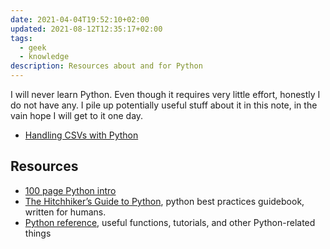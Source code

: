 ```yaml
---
date: 2021-04-04T19:52:10+02:00
updated: 2021-08-12T12:35:17+02:00
tags:
  - geek
  - knowledge
description: Resources about and for Python
---
```

I will never learn Python. Even though it requires very little effort, honestly I do not have any. I pile up potentially useful stuff about it in this note, in the vain hope I will get to it one day.

- [Handling CSVs with Python](https://dev.to/fpcorso/python-101-reading-from-and-writing-to-csv-files-in-python-2i2i 'Python 101: Reading From and Writing to CSV Files')

## Resources

- [100 page Python intro](https://learnbyexample.github.io/100_page_python_intro/ '100 page Python intro')
- [The Hitchhiker’s Guide to Python](https://docs.python-guide.org/ 'The Hitchhiker’s Guide to Python'), python best practices guidebook, written for humans.
- [Python reference](https://github.com/rasbt/python_reference 'python-reference on GitHub'), useful functions, tutorials, and other Python-related things
